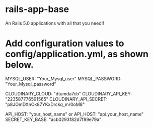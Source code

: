 # rails-app-base
An Rails 5.0 applications with all that you need!!

# Add configuration values to config/application.yml, as shown below.

MYSQL_USER: "Your_Mysql_user"
MYSQL_PASSWORD: "Your_Mysql_password"

CLOUDINARY_CLOUD: "dtumda7cb"
CLOUDINARY_API_KEY: "223587776591565"
CLOUDINARY_API_SECRET: "p8JOmDXnOk87YKxDrckq_mr0oM8"

API_HOST: "your_host_name"   or   API_HOST: "api.your_host_name"
SECRET_KEY_BASE: "acb0293182d7f89e79a"

